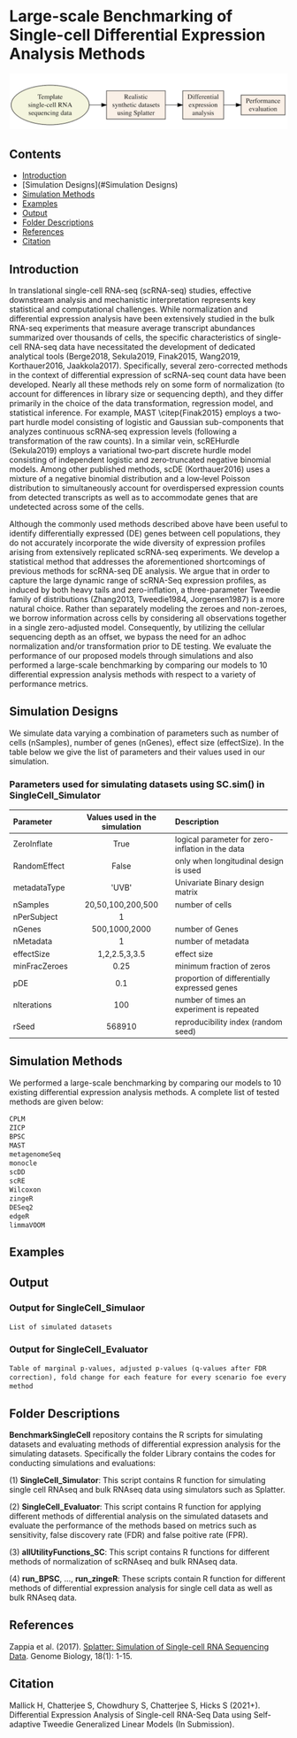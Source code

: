 Large-scale Benchmarking of Single-cell Differential Expression Analysis Methods
================

![Overview](https://github.com/himelmallick/BenchmarkSingleCell/raw/master/cover.png)


## Contents
- [Introduction](#Introduction)
- [Simulation Designs](#Simulation Designs)
- [Simulation Methods](#SimulationMethods)
- [Examples](#Examples)
- [Output](#Output)
- [Folder Descriptions](#FolderDescriptions)
- [References](#References)
- [Citation](#Citation)



## Introduction
In translational single-cell RNA-seq (scRNA-seq) studies, effective downstream analysis and mechanistic interpretation represents key statistical and computational challenges. While normalization and differential expression analysis have been extensively studied in the bulk RNA-seq experiments that measure average transcript abundances summarized over thousands of cells, the specific characteristics of single-cell RNA-seq data have necessitated the development of dedicated analytical tools (Berge2018, Sekula2019, Finak2015, Wang2019, Korthauer2016, Jaakkola2017). Specifically, several zero-corrected methods in the context of differential expression of scRNA-seq count data have been developed. Nearly all these methods rely on some form of normalization (to account for differences in library size or sequencing depth), and they differ primarily in the choice of the data transformation, regression model, and statistical inference. For example, MAST \citep{Finak2015} employs a two‐part hurdle model consisting of logistic and Gaussian sub-components that analyzes continuous scRNA‐seq expression levels (following a transformation of the raw counts). In a similar vein, scREHurdle (Sekula2019) employs a variational two‐part discrete hurdle model consisting of independent logistic and zero‐truncated negative binomial models. Among other published methods, scDE (Korthauer2016) uses a mixture of a negative binomial distribution and a low‐level Poisson distribution to simultaneously account for overdispersed expression counts from detected transcripts as well as to accommodate genes that are undetected across some of the cells.

Although the commonly used methods described above have been useful to identify differentially expressed (DE) genes between cell populations, they do not accurately incorporate the wide diversity of expression profiles arising from extensively replicated scRNA-seq experiments. We develop a statistical method that addresses the aforementioned shortcomings of previous methods for scRNA-seq DE analysis. We argue that in order to capture the large dynamic range of scRNA-Seq expression profiles, as induced by both heavy tails and zero-inflation, a three-parameter Tweedie family of distributions (Zhang2013, Tweedie1984,  Jorgensen1987) is a more natural choice. Rather than separately modeling the zeroes and non-zeroes, we borrow information across cells by considering all observations together in a single zero-adjusted model. Consequently, by utilizing the cellular sequencing depth as an offset, we bypass the need for an adhoc normalization and/or transformation prior to DE testing. We evaluate the performance of our proposed models through simulations and also performed a large-scale benchmarking by comparing our models to 10 differential expression analysis methods with respect to a variety of performance metrics.



## Simulation Designs
We simulate data varying a combination of parameters such as number of cells (nSamples), number of genes (nGenes), effect size (effectSize). In the table below we give the list of parameters and their values used in our simulation. 

### Parameters used for simulating datasets using SC.sim() in SingleCell_Simulator
  
| Parameter                 | Values used in the simulation | Description   |	
| :------------------------ |:-------------:| :-------------|
|ZeroInflate                |True           | logical parameter for zero-inflation in the data|
|RandomEffect               |False          | only when longitudinal design is used|
|metadataType               |'UVB'          | Univariate Binary design matrix
|nSamples                   |20,50,100,200,500| number of cells|
|nPerSubject                | 1             | |
|nGenes                     |500,1000,2000| number of Genes|
|nMetadata                  |1               |number of metadata|
|effectSize                 |1,2,2.5,3,3.5|effect size|
|minFracZeroes              |    0.25        | minimum fraction of zeros|
|pDE                        | 0.1            | proportion of differentially expressed genes|
|nIterations                | 100            |number of times an experiment is repeated|
|rSeed                      |568910          |reproducibility index (random seed)|


## Simulation Methods
We performed a large-scale benchmarking by comparing our models to 10 existing differential expression analysis methods. A complete list of tested methods are given below:

```
CPLM
ZICP
BPSC
MAST 
metagenomeSeq
monocle
scDD
scRE
Wilcoxon 
zingeR 
DESeq2 
edgeR
limmaVOOM
```


## Examples

## Output

### Output for SingleCell_Simulaor
```
List of simulated datasets
```


###  Output for SingleCell_Evaluator

```
Table of marginal p-values, adjusted p-values (q-values after FDR correction), fold change for each feature for every scenario foe every method
```



## Folder Descriptions

**BenchmarkSingleCell** repository contains the R scripts for simulating datasets and evaluating methods of differential expression analysis for the simulating datasets. Specifically the folder Library contains the codes for conducting simulations and evaluations: 

(1) **SingleCell_Simulator**: This script contains R function for simulating single cell RNAseq and bulk RNAseq data using simulators such as Splatter.

(2) **SingleCell_Evaluator**: This script contains R function for applying different methods of differential analysis on the simulated datasets and evaluate the performance of the methods based on metrics such as sensitivity, false discovery rate (FDR) and false poitive rate (FPR). 

(3) **allUtilityFunctions_SC**: This script contains R functions for different methods of normalization of scRNAseq and bulk RNAseq data.

(4) **run_BPSC**, ..., **run_zingeR**: These scripts contain R function for different methods of differential expression analysis for single cell data as well as bulk RNAseq data.  


References
----------

Zappia et al. (2017). [Splatter: Simulation of Single-cell RNA Sequencing Data](https://genomebiology.biomedcentral.com/articles/10.1186/s13059-017-1305-0). Genome Biology, 18(1): 1-15.

Citation
--------

Mallick H, Chatterjee S, Chowdhury S, Chatterjee S, Hicks S (2021+). Differential Expression Analysis of Single-cell RNA-Seq Data using Self-adaptive Tweedie Generalized Linear Models (In Submission).


